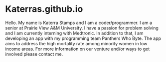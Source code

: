 # Katerras.github.io
Hello. My name is Katerra Stamps and I am a coder/programmer. I am a senior at Prairie View A&M University. I have a passion for problem solving and I am currently interning with Medtronic. In addition to that, I am developing an app with my programming team Panthers Who Byte. The app aims to address the high mortality rate among minority women in low income areas. For more information on our venture and/or ways to get involved please contact me.
